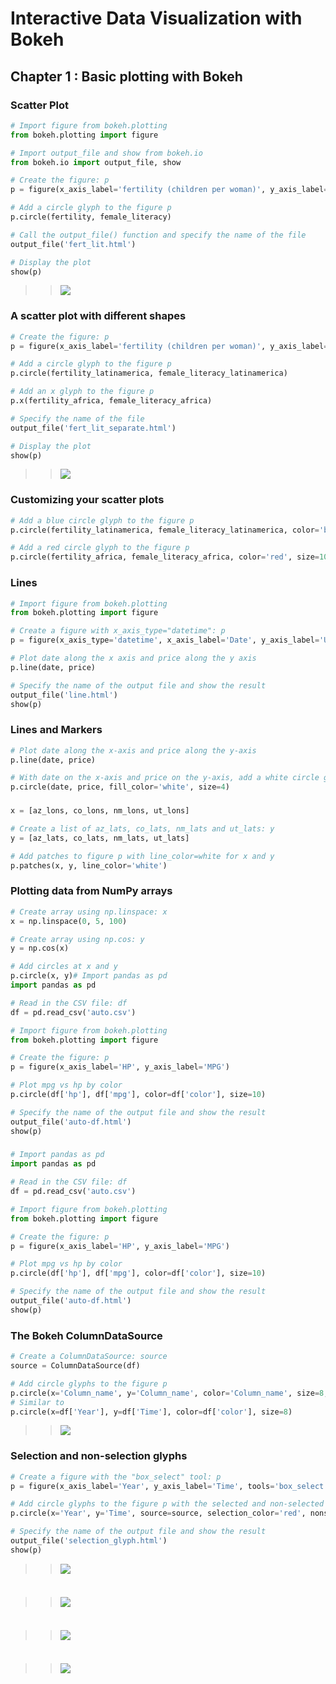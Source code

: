 # Interactive Data Visualization with Bokeh

## Chapter 1 : Basic plotting with Bokeh

### Scatter Plot
```python
# Import figure from bokeh.plotting
from bokeh.plotting import figure

# Import output_file and show from bokeh.io
from bokeh.io import output_file, show

# Create the figure: p
p = figure(x_axis_label='fertility (children per woman)', y_axis_label='female_literacy (% population)')

# Add a circle glyph to the figure p
p.circle(fertility, female_literacy)

# Call the output_file() function and specify the name of the file
output_file('fert_lit.html')

# Display the plot
show(p)
```
>>![](img/bokeh_plot-scatter.png)

### A scatter plot with different shapes
```python
# Create the figure: p
p = figure(x_axis_label='fertility (children per woman)', y_axis_label='female_literacy (% population)')

# Add a circle glyph to the figure p
p.circle(fertility_latinamerica, female_literacy_latinamerica)

# Add an x glyph to the figure p
p.x(fertility_africa, female_literacy_africa)

# Specify the name of the file
output_file('fert_lit_separate.html')

# Display the plot
show(p)
```
>>![](img/bokeh_plot-scatter-2.png)

### Customizing your scatter plots
```python
# Add a blue circle glyph to the figure p
p.circle(fertility_latinamerica, female_literacy_latinamerica, color='blue', size=10, alpha=0.8)

# Add a red circle glyph to the figure p
p.circle(fertility_africa, female_literacy_africa, color='red', size=10, alpha=0.8)
```

### Lines
```python
# Import figure from bokeh.plotting
from bokeh.plotting import figure

# Create a figure with x_axis_type="datetime": p
p = figure(x_axis_type='datetime', x_axis_label='Date', y_axis_label='US Dollars')

# Plot date along the x axis and price along the y axis
p.line(date, price)

# Specify the name of the output file and show the result
output_file('line.html')
show(p)
```

### Lines and Markers
```python
# Plot date along the x-axis and price along the y-axis
p.line(date, price)

# With date on the x-axis and price on the y-axis, add a white circle glyph of size 4
p.circle(date, price, fill_color='white', size=4)
```

### 
```python
x = [az_lons, co_lons, nm_lons, ut_lons]

# Create a list of az_lats, co_lats, nm_lats and ut_lats: y
y = [az_lats, co_lats, nm_lats, ut_lats]

# Add patches to figure p with line_color=white for x and y
p.patches(x, y, line_color='white')
```

### Plotting data from NumPy arrays
```python
# Create array using np.linspace: x
x = np.linspace(0, 5, 100)

# Create array using np.cos: y
y = np.cos(x)

# Add circles at x and y
p.circle(x, y)# Import pandas as pd
import pandas as pd

# Read in the CSV file: df
df = pd.read_csv('auto.csv')

# Import figure from bokeh.plotting
from bokeh.plotting import figure

# Create the figure: p
p = figure(x_axis_label='HP', y_axis_label='MPG')

# Plot mpg vs hp by color
p.circle(df['hp'], df['mpg'], color=df['color'], size=10)

# Specify the name of the output file and show the result
output_file('auto-df.html')
show(p)
```

### 
```python
# Import pandas as pd
import pandas as pd

# Read in the CSV file: df
df = pd.read_csv('auto.csv')

# Import figure from bokeh.plotting
from bokeh.plotting import figure

# Create the figure: p
p = figure(x_axis_label='HP', y_axis_label='MPG')

# Plot mpg vs hp by color
p.circle(df['hp'], df['mpg'], color=df['color'], size=10)

# Specify the name of the output file and show the result
output_file('auto-df.html')
show(p)
```

### The Bokeh ColumnDataSource
```python
# Create a ColumnDataSource: source
source = ColumnDataSource(df)

# Add circle glyphs to the figure p
p.circle(x='Column_name', y='Column_name', color='Column_name', size=8, source=source)
# Similar to 
p.circle(x=df['Year'], y=df['Time'], color=df['color'], size=8)
```
>>![](img/.png)

### Selection and non-selection glyphs
```python
# Create a figure with the "box_select" tool: p
p = figure(x_axis_label='Year', y_axis_label='Time', tools='box_select')

# Add circle glyphs to the figure p with the selected and non-selected properties
p.circle(x='Year', y='Time', source=source, selection_color='red', nonselection_alpha=0.1)

# Specify the name of the output file and show the result
output_file('selection_glyph.html')
show(p)
```
>>![](img/boken_plot-box-select.gif)

### 
```python

```
>>![](img/.png)

### 
```python

```
>>![](img/.png)

### 
```python

```
>>![](img/.png)

